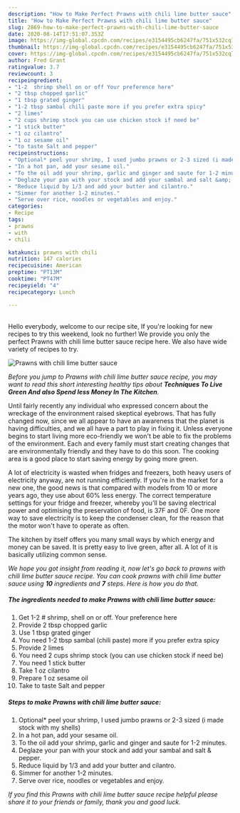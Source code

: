 ```yaml
---
description: "How to Make Perfect Prawns with chili lime butter sauce"
title: "How to Make Perfect Prawns with chili lime butter sauce"
slug: 2869-how-to-make-perfect-prawns-with-chili-lime-butter-sauce
date: 2020-08-14T17:51:07.353Z
image: https://img-global.cpcdn.com/recipes/e3154495cb6247fa/751x532cq70/prawns-with-chili-lime-butter-sauce-recipe-main-photo.jpg
thumbnail: https://img-global.cpcdn.com/recipes/e3154495cb6247fa/751x532cq70/prawns-with-chili-lime-butter-sauce-recipe-main-photo.jpg
cover: https://img-global.cpcdn.com/recipes/e3154495cb6247fa/751x532cq70/prawns-with-chili-lime-butter-sauce-recipe-main-photo.jpg
author: Fred Grant
ratingvalue: 3.7
reviewcount: 3
recipeingredient:
- "1-2  shrimp shell on or off Your preference here"
- "2 tbsp chopped garlic"
- "1 tbsp grated ginger"
- "1-2 tbsp sambal chili paste more if you prefer extra spicy"
- "2 limes"
- "2 cups shrimp stock you can use chicken stock if need be"
- "1 stick butter"
- "1 oz cilantro"
- "1 oz sesame oil"
- "to taste Salt and pepper"
recipeinstructions:
- "Optional* peel your shrimp, I used jumbo prawns or 2-3 sized (i made stock with my shells)"
- "In a hot pan, add your sesame oil."
- "To the oil add your shrimp, garlic and ginger and saute for 1-2 minutes."
- "Deglaze your pan with your stock and add your sambal and salt &amp; pepper."
- "Reduce liquid by 1/3 and add your butter and cilantro."
- "Simmer for another 1-2 minutes."
- "Serve over rice, noodles or vegetables and enjoy."
categories:
- Recipe
tags:
- prawns
- with
- chili

katakunci: prawns with chili 
nutrition: 147 calories
recipecuisine: American
preptime: "PT13M"
cooktime: "PT47M"
recipeyield: "4"
recipecategory: Lunch

---
```

<br>
Hello everybody, welcome to our recipe site, If you're looking for new recipes to try this weekend, look no further! We provide you only the perfect Prawns with chili lime butter sauce recipe here. We also have wide variety of recipes to try.
<br>


![Prawns with chili lime butter sauce](https://img-global.cpcdn.com/recipes/e3154495cb6247fa/751x532cq70/prawns-with-chili-lime-butter-sauce-recipe-main-photo.jpg)

<i>Before you jump to Prawns with chili lime butter sauce recipe, you may want to read this short interesting healthy tips about 
<strong>Techniques To Live Green And also Spend less Money In The Kitchen</strong>.</i>
</br>

Until fairly recently any individual who expressed concern about the wreckage of the environment raised skeptical eyebrows. That has fully changed now, since we all appear to have an awareness that the planet is having difficulties, and we all have a part to play in fixing it. Unless everyone begins to start living more eco-friendly we won't be able to fix the problems of the environment. Each and every family must start creating changes that are environmentally friendly and they have to do this soon. The cooking area is a good place to start saving energy by going more green.

A lot of electricity is wasted when fridges and freezers, both heavy users of electricity anyway, are not running efficiently. If you're in the market for a new one, the good news is that compared with models from 10 or more years ago, they use about 60% less energy. The correct temperature settings for your fridge and freezer, whereby you'll be saving electrical power and optimising the preservation of food, is 37F and 0F. One more way to save electricity is to keep the condenser clean, for the reason that the motor won't have to operate as often.

The kitchen by itself offers you many small ways by which energy and money can be saved. It is pretty easy to live green, after all. A lot of it is basically utilizing common sense.


<i>We hope you got insight from reading it, now let's go back to prawns with chili lime butter sauce recipe. You can cook prawns with chili lime butter sauce using <strong>10</strong> ingredients and <strong>7</strong> steps. Here is how you do that.
</i>

##### The ingredients needed to make Prawns with chili lime butter sauce:

1. Get 1-2 # shrimp, shell on or off. Your preference here
1. Provide 2 tbsp chopped garlic
1. Use 1 tbsp grated ginger
1. You need 1-2 tbsp sambal (chili paste) more if you prefer extra spicy
1. Provide 2 limes
1. You need 2 cups shrimp stock (you can use chicken stock if need be)
1. You need 1 stick butter
1. Take 1 oz cilantro
1. Prepare 1 oz sesame oil
1. Take to taste Salt and pepper


##### Steps to make Prawns with chili lime butter sauce:

1. Optional* peel your shrimp, I used jumbo prawns or 2-3 sized (i made stock with my shells)
1. In a hot pan, add your sesame oil.
1. To the oil add your shrimp, garlic and ginger and saute for 1-2 minutes.
1. Deglaze your pan with your stock and add your sambal and salt &amp; pepper.
1. Reduce liquid by 1/3 and add your butter and cilantro.
1. Simmer for another 1-2 minutes.
1. Serve over rice, noodles or vegetables and enjoy.


<i>If you find this Prawns with chili lime butter sauce recipe helpful please share it to your friends or family, thank you and good luck.</i>

